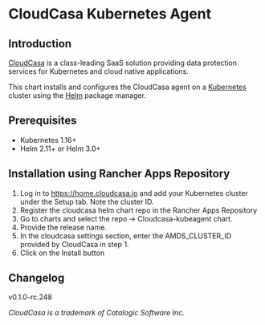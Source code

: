 # CloudCasa Kubernetes Agent

## Introduction

[CloudCasa](https://cloudcasa.io) is a class-leading SaaS solution providing data protection services for Kubernetes and cloud native applications.

This chart installs and configures the CloudCasa agent on a [Kubernetes](http://kubernetes.io) cluster using the [Helm](https://helm.sh) package manager.

## Prerequisites

- Kubernetes 1.16+
- Helm 2.11+ or Helm 3.0+

## Installation using Rancher Apps Repository

1. Log in to https://home.cloudcasa.io and add your Kubernetes cluster under the Setup tab. Note the cluster ID.
2. Register the cloudcasa helm chart repo in the Rancher Apps Repository
3. Go to charts and select the repo -> Cloudcasa-kubeagent chart.
4. Provide the release name.
5. In the cloudcasa settings section, enter the AMDS_CLUSTER_ID provided by CloudCasa in step 1.
6. Click on the Install button

## Changelog
v0.1.0-rc.248

*CloudCasa is a trademark of Catalogic Software Inc.*

